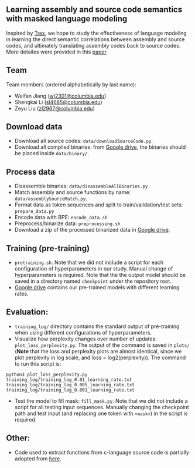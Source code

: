 
## Learning assembly and source code semantics with masked language modeling  

Inspired by [Trex](https://arxiv.org/pdf/2012.08680.pdf), we hope to study the effectiveness of language
modeling in learning the direct semantic correlations between assembly and source codes, and ultimately translating assembly codes back to source codes. More detailes were provided in this [paper](https://github.com/ShengkaiLee/masked-language-model/blob/main/Trex_follow_up.pdf)

## Team  

Team members (ordered alphabetically by last name):
- Weifan Jiang (wj2301@columbia.edu)
- Shengkai Li (sl4685@columbia.edu)
- Zeyu Liu (zl2967@columbia.edu)

## Download data

- Download all source codes: `data/downloadSourceCode.py`.
- Download all compiled binaries: from [Google drive](https://drive.google.com/drive/folders/1FXlrGiZkch9bnAxlrm43IhYGC3r5NveA?usp=sharing), the binaries should be placed inside `data/binary/`.

## Process data

- Disassemble binaries: `data/disassembleAllBinaries.py`
- Match assembly and source functions by name: `data/assemblySourceMatch.py`.
- Format data as token sequences and split to train/validation/test sets: `prepare_data.py`
- Encode data with BPE: `encode_data.sh`
- Preprocess/binarize data: `preprocessing.sh`
- Download a zip of the processed binarized data in [Google drive](https://drive.google.com/file/d/1CTdA73gHtk_P2z8E01J1PgVYB_jqzoUN/view?usp=sharing).

## Training (pre-training)

- `pretraining.sh`. Note that we did not include a script for each configuration of hyperparameters in our study. Manual change of hyperparameters is required. Note that the the output model should be saved in a directory named `checkpoint` under the repository root.
- [Google drive](https://drive.google.com/drive/folders/1y33PZsB3PzvfHcHVijzCkTpxgrLnLnFY?usp=sharing) contains our pre-trained models with different learning rates.

## Evaluation:

- `training_log/` directory contains the standard output of pre-training when using different configurations of hyperparameters.
- Visualize how perplexity changes over number of updates: `plot_loss_perplexity.py`. The output of the command is saved in `plots/` (**Note** that the loss and perplexity plots are almost identical, since we plot perplexity in log scale, and loss = log2(perplexity)). The command to run this script is:

```
python3 plot_loss_perplexity.py training_log/training_log_0.01_learning_rate.txt training_log/training_log_0.005_learning_rate.txt training_log/training_log_0.001_learning_rate.txt
```

- Test the model to fill mask: `fill_mask.py`. Note that we did not include a script for all testing input sequences. Manually changing the checkpoint path and test input (and replacing one token with `<mask>`) in the script is required.

## Other:
- Code used to extract functions from c-language source code is partially adopted from [here](https://github.com/yuedeji/c_func_name_extract/blob/master/func_extract_clang.py).
